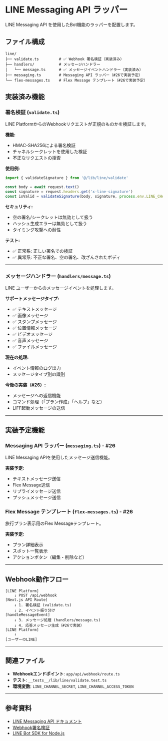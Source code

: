 # LINE Messaging API ラッパー

LINE Messaging API を使用したBot機能のラッパーを配置します。

## ファイル構成

```
line/
├── validate.ts         # ✅ Webhook 署名検証（実装済み）
├── handlers/           # メッセージハンドラー
│   └── message.ts      # ✅ メッセージイベントハンドラー（実装済み）
├── messaging.ts        # Messaging API ラッパー（#26で実装予定）
└── flex-messages.ts    # Flex Message テンプレート（#26で実装予定）
```

## 実装済み機能

### 署名検証 (`validate.ts`)

LINE PlatformからのWebhookリクエストが正規のものかを検証します。

**機能:**

- HMAC-SHA256による署名検証
- チャネルシークレットを使用した検証
- 不正なリクエストの拒否

**使用例:**

```typescript
import { validateSignature } from '@/lib/line/validate'

const body = await request.text()
const signature = request.headers.get('x-line-signature')
const isValid = validateSignature(body, signature, process.env.LINE_CHANNEL_SECRET)
```

**セキュリティ:**

- 空の署名/シークレットは無効として扱う
- ハッシュ生成エラーは無効として扱う
- タイミング攻撃への耐性

**テスト:**

- ✅ 正常系: 正しい署名での検証
- ✅ 異常系: 不正な署名、空の署名、改ざんされたボディ

---

### メッセージハンドラー (`handlers/message.ts`)

LINE ユーザーからのメッセージイベントを処理します。

**サポートメッセージタイプ:**

- ✅ テキストメッセージ
- ✅ 画像メッセージ
- ✅ スタンプメッセージ
- ✅ 位置情報メッセージ
- ✅ ビデオメッセージ
- ✅ 音声メッセージ
- ✅ ファイルメッセージ

**現在の処理:**

- イベント情報のログ出力
- メッセージタイプ別の識別

**今後の実装（#26）:**

- メッセージへの返信機能
- コマンド処理（「プラン作成」「ヘルプ」など）
- LIFF起動メッセージの送信

---

## 実装予定機能

### Messaging API ラッパー (`messaging.ts`) - #26

LINE Messaging APIを使用したメッセージ送信機能。

**実装予定:**

- テキストメッセージ送信
- Flex Message送信
- リプライメッセージ送信
- プッシュメッセージ送信

### Flex Message テンプレート (`flex-messages.ts`) - #26

旅行プラン表示用のFlex Messageテンプレート。

**実装予定:**

- プラン詳細表示
- スポット一覧表示
- アクションボタン（編集・削除など）

---

## Webhook動作フロー

```
[LINE Platform]
    ↓ POST /api/webhook
[Next.js API Route]
    ↓ 1. 署名検証 (validate.ts)
    ↓ 2. イベント振り分け
[handleMessageEvent]
    ↓ 3. メッセージ処理 (handlers/message.ts)
    ↓ 4. 応答メッセージ生成（#26で実装）
[LINE Platform]
    ↓
[ユーザーのLINE]
```

---

## 関連ファイル

- **Webhookエンドポイント**: `app/api/webhook/route.ts`
- **テスト**: `__tests__/lib/line/validate.test.ts`
- **環境変数**: `LINE_CHANNEL_SECRET`, `LINE_CHANNEL_ACCESS_TOKEN`

---

## 参考資料

- [LINE Messaging API ドキュメント](https://developers.line.biz/ja/docs/messaging-api/)
- [Webhook署名検証](https://developers.line.biz/ja/reference/messaging-api/#signature-validation)
- [LINE Bot SDK for Node.js](https://github.com/line/line-bot-sdk-nodejs)
